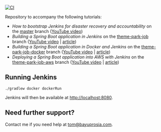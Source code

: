 [![CI](https://github.com/bayuprosia/jenkins-demo/actions/workflows/gradle.yml/badge.svg)](https://github.com/bayuprosia/jenkins-demo/actions/workflows/gradle.yml)

Repository to accompany the following tutorials: 

* *How to bootstrap Jenkins for disaster recovery and accountability* on the [master](https://github.com/bayuprosia/jenkins-demo) branch 
([YouTube video](https://youtu.be/s7dw0ahriQY))
* *Building a Spring Boot application in Jenkins* on the [theme-park-job](https://github.com/bayuprosia/jenkins-demo/tree/theme-park-job) 
branch ([YouTube video](https://youtu.be/sCcuUMn1vdM) | [article](https://bayuprosia.com/building-a-spring-boot-application-in-jenkins/))
* *Building a Spring Boot application in Docker and Jenkins* on the [theme-park-job-docker](https://github.com/bayuprosia/jenkins-demo/tree/theme-park-job-docker) branch
 ([YouTube video](https://youtu.be/Kc3Vw5vk1Lw) | [article](https://www.youtube.com/redirect?redir_token=E248KK1vOMl4QjSMqDmEO1Hq9Rl8MTU5MDM0MTg5NEAxNTkwMjU1NDk0&q=https%3A%2F%2Fbayuprosia.com%2Fbuilding-a-spring-boot-application-in-docker-and-jenkins%2F&event=video_description&v=Kc3Vw5vk1Lw))
* *Deploying a Spring Boot application into AWS with Jenkins* on the [theme-park-job-aws](https://github.com/bayuprosia/jenkins-demo/tree/theme-park-job-aws) branch
 ([YouTube video](https://youtu.be/5xh0nAYeZNc) | [article](https://www.youtube.com/redirect?q=https%3A%2F%2Fbayuprosia.com%2Fdeploying-a-spring-boot-application-into-aws-with-jenkins%2F&v=5xh0nAYeZNc&event=video_description&redir_token=dGMvj5k7_gK1m_rEu4sZr2ug7D18MTU5MDM0MTk3OUAxNTkwMjU1NTc5))

## Running Jenkins

`./gradlew docker dockerRun`

Jenkins will then be available at [http://localhost:8080](http://localhost:8080).

## Need further support?
Contact me if you need help at tom@bayuprosia.com.
